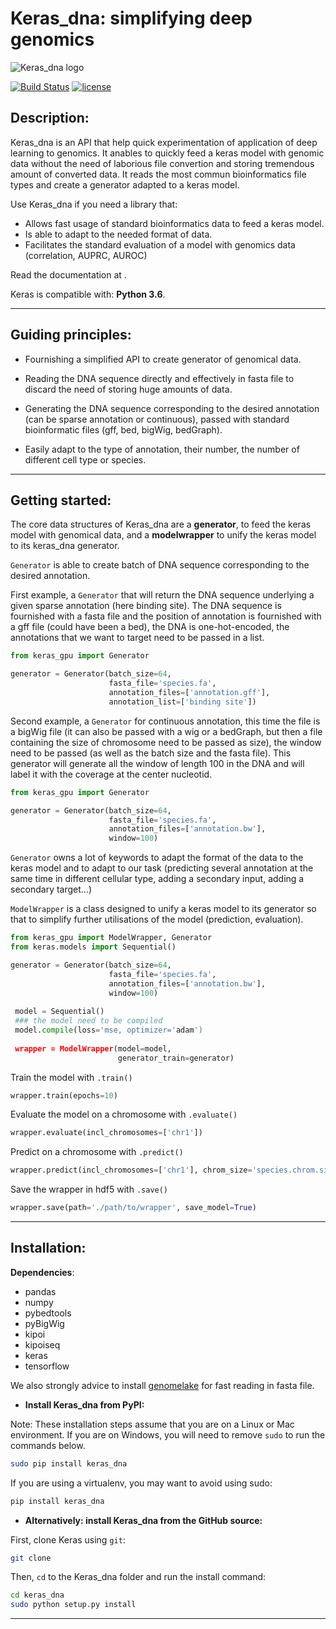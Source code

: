 # Keras_dna: simplifying deep genomics

![Keras_dna logo](/docs/favicon.ico)

[![Build Status](https://travis-ci.org/keras-team/keras.svg?branch=master)](https://travis-ci.org/keras-team/keras)
[![license](https://img.shields.io/github/license/mashape/apistatus.svg?maxAge=2592000)](https://github.com/keras-team/keras/blob/master/LICENSE)

## Description:

Keras_dna is an API that help quick experimentation of application of deep learning to genomics. It anables to quickly feed a keras model with genomic data without the need of laborious file convertion and storing tremendous amount of converted data. It reads the most commun bioinformatics file types and create a generator adapted to a keras model.

Use Keras_dna if you need a library that:

- Allows fast usage of standard bioinformatics data to feed a keras model.
- Is able to adapt to the needed format of data.
- Facilitates the standard evaluation of a model with genomics data (correlation, AUPRC, AUROC)

Read the documentation at [](https:).

Keras is compatible with: __Python 3.6__.


------------------

## Guiding principles:

- Fournishing a simplified API to create generator of genomical data.

- Reading the DNA sequence directly and effectively in fasta file to discard the need of storing huge amounts of data.

- Generating the DNA sequence corresponding to the desired annotation (can be sparse annotation or continuous), passed with standard bioinformatic files (gff, bed, bigWig, bedGraph).

- Easily adapt to the type of annotation, their number, the number of different cell type or species.

------------------


## Getting started:

The core data structures of Keras_dna are a __generator__, to feed the keras model with genomical data, and a __modelwrapper__ to unify the keras model to its keras_dna generator.

`Generator` is able to create batch of DNA sequence corresponding to the desired annotation.

First example, a `Generator` that will return the DNA sequence underlying a given sparse annotation (here binding site). The DNA sequence is fournished with a fasta file and the position of annotation is fournished with a gff file (could have been a bed), the DNA is one-hot-encoded, the annotations that we want to target need to be passed in a list.

```python
from keras_gpu import Generator

generator = Generator(batch_size=64,
                      fasta_file='species.fa',
                      annotation_files=['annotation.gff'],
                      annotation_list=['binding site'])
```

Second example, a `Generator` for continuous annotation, this time the file is a bigWig file (it can also be passed with a wig or a bedGraph, but then a file containing the size of chromosome need to be passed as size), the window need to be passed (as well as the batch size and the fasta file). This generator will generate all the window of length 100 in the DNA and will label it with the coverage at the center nucleotid.

```python
from keras_gpu import Generator

generator = Generator(batch_size=64,
                      fasta_file='species.fa',
                      annotation_files=['annotation.bw'],
                      window=100)
```
`Generator` owns a lot of keywords to adapt the format of the data to the keras model and to adapt to our task (predicting several annotation at the same time in different cellular type, adding a secondary input, adding a secondary target...)


`ModelWrapper` is a class designed to unify a keras model to its generator so that to simplify further utilisations of the model (prediction, evaluation). 

```python
from keras_gpu import ModelWrapper, Generator
from keras.models import Sequential()

generator = Generator(batch_size=64,
                      fasta_file='species.fa',
                      annotation_files=['annotation.bw'],
                      window=100)
                      
 model = Sequential()
 ### the model need to be compiled
 model.compile(loss='mse, optimizer='adam')
 
 wrapper = ModelWrapper(model=model,
                        generator_train=generator)
 ```
 
 Train the model with `.train()`
 ```python
 wrapper.train(epochs=10)
 ```
 
 Evaluate the model on a chromosome with `.evaluate()`
  ```python
 wrapper.evaluate(incl_chromosomes=['chr1'])
  ```

 Predict on a chromosome with `.predict()`
  ```python
 wrapper.predict(incl_chromosomes=['chr1'], chrom_size='species.chrom.sizes')
  ```

 Save the wrapper in hdf5 with `.save()`
  ```python
 wrapper.save(path='./path/to/wrapper', save_model=True)
 ```
 
------------------


## Installation:


**Dependencies**:

- pandas
- numpy
- pybedtools
- pyBigWig
- kipoi
- kipoiseq
- keras
- tensorflow
              
 We also strongly advice to install [genomelake](https://github.com/kundajelab/genomelake) for fast reading in fasta file. 
 
 - **Install Keras_dna from PyPI:**

Note: These installation steps assume that you are on a Linux or Mac environment.
If you are on Windows, you will need to remove `sudo` to run the commands below.

```sh
sudo pip install keras_dna
```

If you are using a virtualenv, you may want to avoid using sudo:

```sh
pip install keras_dna
```

- **Alternatively: install Keras_dna from the GitHub source:**

First, clone Keras using `git`:

```sh
git clone 
```

 Then, `cd` to the Keras_dna folder and run the install command:
```sh
cd keras_dna
sudo python setup.py install
```

------------------
 
 
 
 
 
 
 
 
 











